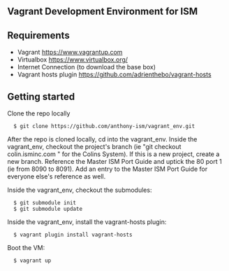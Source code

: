   ## Vagrant Development Environment for ISM

## Requirements

* Vagrant https://www.vagrantup.com
* Virtualbox https://www.virtualbox.org/
* Internet Connection (to download the base box)
* Vagrant hosts plugin https://github.com/adrienthebo/vagrant-hosts

## Getting started

Clone the repo locally

```
  $ git clone https://github.com/anthony-ism/vagrant_env.git
```

After the repo is cloned locally, cd into the vagrant_env. Inside the vagrant_env, checkout the project's branch (ie "git checkout colin.isminc.com
" for the Colins System). If this is a new project, create a new branch. Reference the Master ISM Port Guide and uptick the 80 port 1 (ie from 8090 to 8091). Add an entry to the Master ISM Port Guide for everyone else's reference as well.

Inside the vagrant_env, checkout the submodules:

```
  $ git submodule init
  $ git submodule update
```

Inside the vagrant_env, install the vagrant-hosts plugin:

```
  $ vagrant plugin install vagrant-hosts
```

Boot the VM:

```
  $ vagrant up
```
